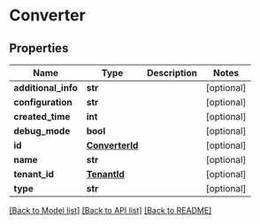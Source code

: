 # Converter

## Properties
Name | Type | Description | Notes
------------ | ------------- | ------------- | -------------
**additional_info** | **str** |  | [optional] 
**configuration** | **str** |  | [optional] 
**created_time** | **int** |  | [optional] 
**debug_mode** | **bool** |  | [optional] 
**id** | [**ConverterId**](ConverterId.md) |  | [optional] 
**name** | **str** |  | [optional] 
**tenant_id** | [**TenantId**](TenantId.md) |  | [optional] 
**type** | **str** |  | [optional] 

[[Back to Model list]](../README.md#documentation-for-models) [[Back to API list]](../README.md#documentation-for-api-endpoints) [[Back to README]](../README.md)


